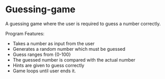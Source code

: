 # Guessing-game
A guessing game where the user is required to guess a number correctly.

Program Features:
- Takes a number as input from the user
- Generates a random number which must be guessed 
- Guess ranges from {0-100}
- The guessed number is compared with the actual number
- Hints are given to guess correctly
- Game loops until user ends it.
